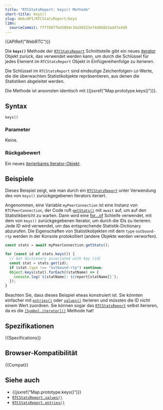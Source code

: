 ```yaml
---
title: "RTCStatsReport: keys() Methode"
short-title: keys()
slug: Web/API/RTCStatsReport/keys
l10n:
  sourceCommit: ffff697fbd3004c3da50323ef4d868b3ad47e4d0
---
```


{{APIRef("WebRTC")}}

Die **`keys()`** Methode der [`RTCStatsReport`](/de/docs/Web/API/RTCStatsReport) Schnittstelle gibt ein neues _[iterator](/de/docs/Web/JavaScript/Reference/Global_Objects/Iterator)_ Objekt zurück, das verwendet werden kann, um durch die Schlüssel für jedes Element im `RTCStatsReport` Objekt in Einfügereihenfolge zu iterieren.

Die Schlüssel im `RTCStatsReport` sind eindeutige Zeichenfolgen-`id`-Werte, die die überwachten Statistikobjekte repräsentieren, aus denen die Statistiken abgeleitet werden.

Die Methode ist ansonsten identisch mit {{jsxref("Map.prototype.keys()")}}.

## Syntax

```js-nolint
keys()
```

### Parameter

Keine.

### Rückgabewert

Ein neues [iterierbares Iterator-Objekt](/de/docs/Web/JavaScript/Reference/Global_Objects/Iterator).

## Beispiele

Dieses Beispiel zeigt, wie man durch ein [`RTCStatsReport`](/de/docs/Web/API/RTCStatsReport) unter Verwendung des von `keys()` zurückgegebenen Iterators iteriert.

Angenommen, eine Variable `myPeerConnection` ist eine Instanz von `RTCPeerConnection`, der Code ruft [`getStats()`](/de/docs/Web/API/RTCRtpReceiver/getStats) mit `await` auf, um auf den Statistikbericht zu warten. Dann wird eine [for...of](/de/docs/Web/JavaScript/Reference/Statements/for...of) Schleife verwendet, mit dem von `keys()` zurückgegebenen Iterator, um durch die IDs zu iterieren. Jede ID wird verwendet, um das entsprechende Statistik-Dictionary abzurufen. Die Eigenschaften von Statistikobjekten mit dem `type` `outbound-rtp` werden in der Konsole protokolliert (andere Objekte werden verworfen).

```js
const stats = await myPeerConnection.getStats();

for (const id of stats.keys()) {
  // Get dictionary associated with key (id)
  const stat = stats.get(id);
  if (stat.type !== "outbound-rtp") continue;
  Object.keys(stat).forEach((statName) => {
    console.log(`${statName}: ${report[statName]}`);
  });
}
```

Beachten Sie, dass dieses Beispiel etwas konstruiert ist. Sie könnten einfacher mit [`entries()`](/de/docs/Web/API/RTCStatsReport/entries) oder [`values()`](/de/docs/Web/API/RTCStatsReport/values) iterieren und müssten die ID nicht einem Wert zuordnen. Sie können sogar das [`RTCStatsReport`](/de/docs/Web/API/RTCStatsReport) selbst iterieren, da es die [`[Symbol.iterator]()`](/de/docs/Web/API/RTCStatsReport/Symbol.iterator) Methode hat!

## Spezifikationen

{{Specifications}}

## Browser-Kompatibilität

{{Compat}}

## Siehe auch

- {{jsxref("Map.prototype.keys()")}}
- [`RTCStatsReport.values()`](/de/docs/Web/API/RTCStatsReport/values)
- [`RTCStatsReport.entries()`](/de/docs/Web/API/RTCStatsReport/entries)
